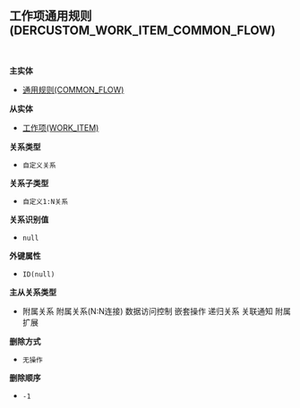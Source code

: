 ## 工作项通用规则(DERCUSTOM_WORK_ITEM_COMMON_FLOW) <!-- {docsify-ignore-all} -->



<br>
<p class="panel-title"><b>主实体</b></p>

* [通用规则(COMMON_FLOW)](module/Base/common_flow)

<p class="panel-title"><b>从实体</b></p>

* [工作项(WORK_ITEM)](module/ProjMgmt/work_item)

<p class="panel-title"><b>关系类型</b></p>

* `自定义关系`

<p class="panel-title"><b>关系子类型</b></p>

* `自定义1:N关系`

<p class="panel-title"><b>关系识别值</b></p>

* `null`

<p class="panel-title"><b>外键属性</b></p>

* `ID(null)`

<p class="panel-title"><b>主从关系类型</b></p>

* <i class="fa fa-square"/></i> 附属关系 <i class="fa fa-square"/></i> 附属关系(N:N连接) <i class="fa fa-square"/></i> 数据访问控制 <i class="fa fa-square"/></i> 嵌套操作 <i class="fa fa-square"/></i> 递归关系 <i class="fa fa-check-square"/></i> 关联通知 <i class="fa fa-square"/></i> 附属扩展

<p class="panel-title"><b>删除方式</b></p>

* `无操作`

<p class="panel-title"><b>删除顺序</b></p>

* `-1`
